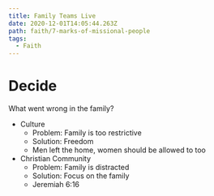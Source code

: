 ```yaml
---
title: Family Teams Live
date: 2020-12-01T14:05:44.263Z
path: faith/7-marks-of-missional-people
tags:
  - Faith
---
```


# Decide

What went wrong in the family?

- Culture
  - Problem: Family is too restrictive
  - Solution: Freedom
  - Men left the home, women should be allowed to too
- Christian Community
  - Problem: Family is distracted
  - Solution: Focus on the family
  - Jeremiah 6:16

